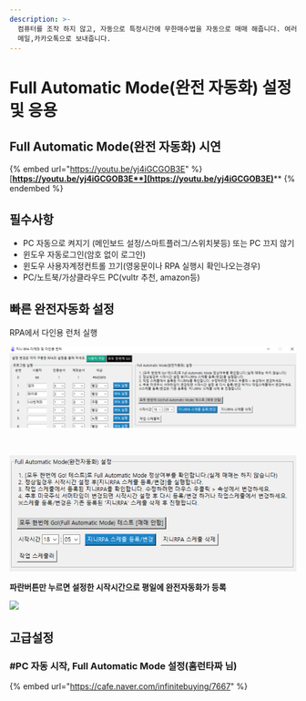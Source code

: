 ```yaml
---
description: >-
  컴퓨터를 조작 하지 않고, 자동으로 특정시간에 무한매수법을 자동으로 매매 해줍니다. 여러사람, 여러계좌도 지원하며, 매매내역을
  메일,카카오톡으로 보내줍니다.
---
```


# Full Automatic Mode(완전 자동화) 설정 및 응용

## Full Automatic Mode(완전 자동화) 시연

{% embed url="https://youtu.be/yj4iGCGOB3E" %}
[**https://youtu.be/yj4iGCGOB3E**](https://youtu.be/yj4iGCGOB3E)****
{% endembed %}

## 필수사항

* PC 자동으로 켜지기 (메인보드 설정/스마트플러그/스위치봇등) 또는 PC  끄지 않기
* 윈도우 자동로그인(암호 없이 로그인)
* 윈도우 사용자계정컨트롤 끄기(영웅문이나 RPA 실행시 확인나오는경우)
* PC/노트북/가상클라우드 PC(vultr 추천, amazon등)

## 빠른 완전자동화 설정 &#x20;



RPA에서 다인용 런처 실행

![](<../.gitbook/assets/image (104).png>)

​

![](<../.gitbook/assets/image (1) (2).png>)



**파란버튼만 누르면 설정한 시작시간으로 평일에 완전자동화가 등록**

![](../.gitbook/assets/풀오토\_자동.gif)









## 고급설정



### **#PC 자동 시작, Full Automatic Mode 설정(홈런타짜 님)**

{% embed url="https://cafe.naver.com/infinitebuying/7667" %}

